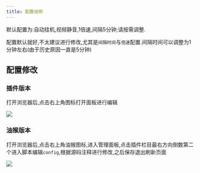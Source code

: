 ```yaml
---
title: 配置说明
---
```


默认配置为:自动挂机,视频静音,1倍速,间隔5分钟;请按需调整.

配置默认就好,不太建议进行修改,尤其是`间隔时间`与`倍速`配置.间隔时间可以调整为1分钟左右(由于历史原因一直是5分钟)


## 配置修改

### 插件版本
打开浏览器后,点击右上角图标打开面板进行编辑

![](/img/config.webp)


### 油猴版本
打开浏览器后,点击右上角油猴图标,进入管理面板,点击插件栏目最右方向倒数第二个进入脚本编辑`config`,根据源码注释进行修改,之后保存退出刷新页面

![](/img/config2.webp)